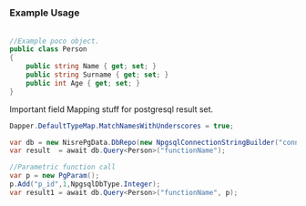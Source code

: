 ### Example Usage

###### 

``` c#
//Example poco object.
public class Person 
{
	public string Name { get; set; }
	public string Surname { get; set; }
	public int Age { get; set; }
}
```



Important field Mapping stuff for postgresql result set.

```c#
Dapper.DefaultTypeMap.MatchNamesWithUnderscores = true;
```



```c#
var db = new NisrePgData.DbRepo(new NpgsqlConnectionStringBuilder("connectionString"));
var result  = await db.Query<Person>("functionName");

//Parametric function call
var p = new PgParam();
p.Add("p_id",1,NpgsqlDbType.Integer);
var result1 = await db.Query<Person>("functionName", p);
```



